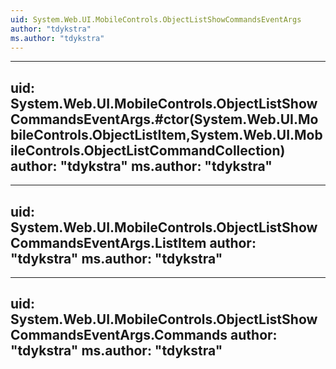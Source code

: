 ```yaml
---
uid: System.Web.UI.MobileControls.ObjectListShowCommandsEventArgs
author: "tdykstra"
ms.author: "tdykstra"
---
```


---
uid: System.Web.UI.MobileControls.ObjectListShowCommandsEventArgs.#ctor(System.Web.UI.MobileControls.ObjectListItem,System.Web.UI.MobileControls.ObjectListCommandCollection)
author: "tdykstra"
ms.author: "tdykstra"
---

---
uid: System.Web.UI.MobileControls.ObjectListShowCommandsEventArgs.ListItem
author: "tdykstra"
ms.author: "tdykstra"
---

---
uid: System.Web.UI.MobileControls.ObjectListShowCommandsEventArgs.Commands
author: "tdykstra"
ms.author: "tdykstra"
---
